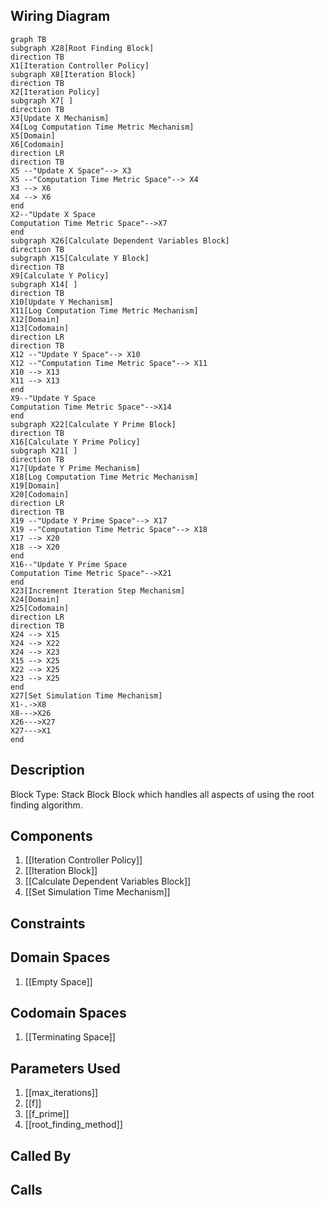 ## Wiring Diagram

```mermaid
graph TB
subgraph X28[Root Finding Block]
direction TB
X1[Iteration Controller Policy]
subgraph X8[Iteration Block]
direction TB
X2[Iteration Policy]
subgraph X7[ ]
direction TB
X3[Update X Mechanism]
X4[Log Computation Time Metric Mechanism]
X5[Domain]
X6[Codomain]
direction LR
direction TB
X5 --"Update X Space"--> X3
X5 --"Computation Time Metric Space"--> X4
X3 --> X6
X4 --> X6
end
X2--"Update X Space
Computation Time Metric Space"-->X7
end
subgraph X26[Calculate Dependent Variables Block]
direction TB
subgraph X15[Calculate Y Block]
direction TB
X9[Calculate Y Policy]
subgraph X14[ ]
direction TB
X10[Update Y Mechanism]
X11[Log Computation Time Metric Mechanism]
X12[Domain]
X13[Codomain]
direction LR
direction TB
X12 --"Update Y Space"--> X10
X12 --"Computation Time Metric Space"--> X11
X10 --> X13
X11 --> X13
end
X9--"Update Y Space
Computation Time Metric Space"-->X14
end
subgraph X22[Calculate Y Prime Block]
direction TB
X16[Calculate Y Prime Policy]
subgraph X21[ ]
direction TB
X17[Update Y Prime Mechanism]
X18[Log Computation Time Metric Mechanism]
X19[Domain]
X20[Codomain]
direction LR
direction TB
X19 --"Update Y Prime Space"--> X17
X19 --"Computation Time Metric Space"--> X18
X17 --> X20
X18 --> X20
end
X16--"Update Y Prime Space
Computation Time Metric Space"-->X21
end
X23[Increment Iteration Step Mechanism]
X24[Domain]
X25[Codomain]
direction LR
direction TB
X24 --> X15
X24 --> X22
X24 --> X23
X15 --> X25
X22 --> X25
X23 --> X25
end
X27[Set Simulation Time Mechanism]
X1-.->X8
X8--->X26
X26--->X27
X27--->X1
end
```

## Description

Block Type: Stack Block
Block which handles all aspects of using the root finding algorithm.
## Components
1. [[Iteration Controller Policy]]
2. [[Iteration Block]]
3. [[Calculate Dependent Variables Block]]
4. [[Set Simulation Time Mechanism]]

## Constraints
## Domain Spaces
1. [[Empty Space]]

## Codomain Spaces
1. [[Terminating Space]]

## Parameters Used
1. [[max_iterations]]
2. [[f]]
3. [[f_prime]]
4. [[root_finding_method]]

## Called By

## Calls

